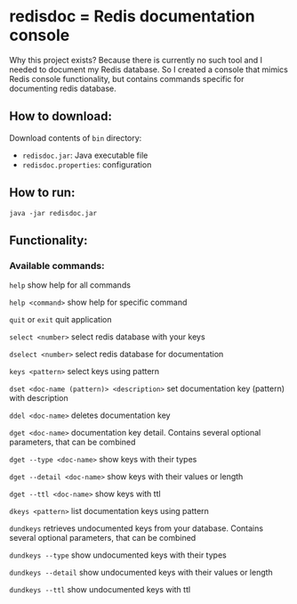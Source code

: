 <h1>redisdoc = Redis documentation console</h1>

Why this project exists? Because there is currently no such tool and I needed to document my Redis database.
So I created a console that mimics Redis console functionality, but contains commands specific for documenting redis database.

<h2>How to download:</h2> 
Download contents of <code>bin</code> directory:

<ul>
	<li><code>redisdoc.jar</code>: Java executable file</li>
	<li><code>redisdoc.properties</code>: configuration</li>
</ul>

<h2>How to run:</h2>
<code>java -jar redisdoc.jar</code>

<h2>Functionality:</h2>

<h3>Available commands:</h3>
<code>help</code> show help for all commands

<code>help &lt;command&gt;</code> show help for specific command

<code>quit</code> or <code>exit</code> quit application

<code>select &lt;number&gt;</code> select redis database with your keys

<code>dselect &lt;number&gt;</code> select redis database for documentation

<code>keys &lt;pattern&gt;</code> select keys using pattern

<code>dset &lt;doc-name (pattern)&gt; &lt;description&gt;</code> set documentation key (pattern) with description

<code>ddel &lt;doc-name&gt;</code> deletes documentation key



<code>dget &lt;doc-name&gt;</code>
documentation key detail. Contains several optional parameters, that can be combined

<code>dget --type &lt;doc-name&gt;</code>
show keys with their types

<code>dget --detail &lt;doc-name&gt;</code>
show keys with their values or length

<code>dget --ttl &lt;doc-name&gt;</code>
show keys with ttl

<code>dkeys &lt;pattern&gt;</code> list documentation keys using pattern



<code>dundkeys</code>
retrieves undocumented keys from your database. Contains several optional parameters, that can be combined

<code>dundkeys --type</code>
show undocumented keys with their types

<code>dundkeys --detail</code>
show undocumented keys with their values or length

<code>dundkeys --ttl</code>
show undocumented keys with ttl


